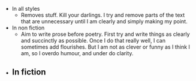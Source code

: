 - In all styles
	- Removes stuff. Kill your darlings. I try and remove parts of the text that are unnecessary until I am clearly and simply making my point.
- In non fiction
	- Aim to write prose before poetry. First try and write things as clearly and succinctly as possible. Once I do that really well, I can sometimes add flourishes. But I am not as clever or funny as I think I am, so I overdo humour, and under do clarity.
- In fiction
	-